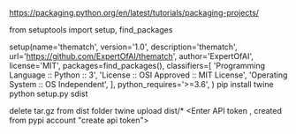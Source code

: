 https://packaging.python.org/en/latest/tutorials/packaging-projects/

from setuptools import setup, find_packages

setup(name='thematch',
		version='1.0',
		description='thematch',
		url='https://github.com/ExpertOfAI/thematch',
		author='ExpertOfAI',
		license='MIT',
		packages=find_packages(),
		classifiers=[
		'Programming Language :: Python :: 3',
		'License :: OSI Approved :: MIT License',
		'Operating System :: OS Independent',
		],
		python_requires='>=3.6',
		)
pip install twine		
python setup.py sdist

delete tar.gz from dist folder
twine upload dist/*
<Enter API token , created from pypi account "create api token">
